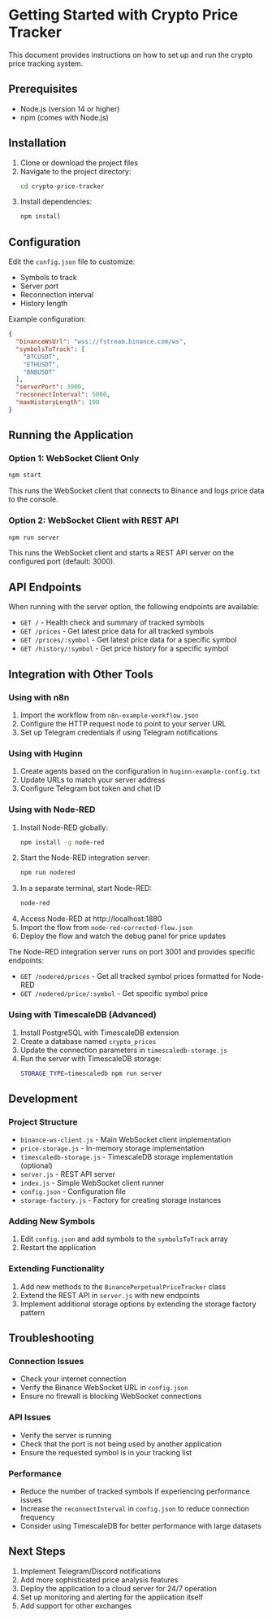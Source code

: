 # Getting Started with Crypto Price Tracker

This document provides instructions on how to set up and run the crypto price tracking system.

## Prerequisites

- Node.js (version 14 or higher)
- npm (comes with Node.js)

## Installation

1. Clone or download the project files
2. Navigate to the project directory:
   ```bash
   cd crypto-price-tracker
   ```
3. Install dependencies:
   ```bash
   npm install
   ```

## Configuration

Edit the `config.json` file to customize:
- Symbols to track
- Server port
- Reconnection interval
- History length

Example configuration:
```json
{
  "binanceWsUrl": "wss://fstream.binance.com/ws",
  "symbolsToTrack": [
    "BTCUSDT",
    "ETHUSDT",
    "BNBUSDT"
  ],
  "serverPort": 3000,
  "reconnectInterval": 5000,
  "maxHistoryLength": 100
}
```

## Running the Application

### Option 1: WebSocket Client Only
```bash
npm start
```
This runs the WebSocket client that connects to Binance and logs price data to the console.

### Option 2: WebSocket Client with REST API
```bash
npm run server
```
This runs the WebSocket client and starts a REST API server on the configured port (default: 3000).

## API Endpoints

When running with the server option, the following endpoints are available:

- `GET /` - Health check and summary of tracked symbols
- `GET /prices` - Get latest price data for all tracked symbols
- `GET /prices/:symbol` - Get latest price data for a specific symbol
- `GET /history/:symbol` - Get price history for a specific symbol

## Integration with Other Tools

### Using with n8n
1. Import the workflow from `n8n-example-workflow.json`
2. Configure the HTTP request node to point to your server URL
3. Set up Telegram credentials if using Telegram notifications

### Using with Huginn
1. Create agents based on the configuration in `huginn-example-config.txt`
2. Update URLs to match your server address
3. Configure Telegram bot token and chat ID

### Using with Node-RED
1. Install Node-RED globally:
   ```bash
   npm install -g node-red
   ```
2. Start the Node-RED integration server:
   ```bash
   npm run nodered
   ```
3. In a separate terminal, start Node-RED:
   ```bash
   node-red
   ```
4. Access Node-RED at http://localhost:1880
5. Import the flow from `node-red-corrected-flow.json`
6. Deploy the flow and watch the debug panel for price updates

The Node-RED integration server runs on port 3001 and provides specific endpoints:
- `GET /nodered/prices` - Get all tracked symbol prices formatted for Node-RED
- `GET /nodered/price/:symbol` - Get specific symbol price

### Using with TimescaleDB (Advanced)
1. Install PostgreSQL with TimescaleDB extension
2. Create a database named `crypto_prices`
3. Update the connection parameters in `timescaledb-storage.js`
4. Run the server with TimescaleDB storage:
   ```bash
   STORAGE_TYPE=timescaledb npm run server
   ```

## Development

### Project Structure
- `binance-ws-client.js` - Main WebSocket client implementation
- `price-storage.js` - In-memory storage implementation
- `timescaledb-storage.js` - TimescaleDB storage implementation (optional)
- `server.js` - REST API server
- `index.js` - Simple WebSocket client runner
- `config.json` - Configuration file
- `storage-factory.js` - Factory for creating storage instances

### Adding New Symbols
1. Edit `config.json` and add symbols to the `symbolsToTrack` array
2. Restart the application

### Extending Functionality
1. Add new methods to the `BinancePerpetualPriceTracker` class
2. Extend the REST API in `server.js` with new endpoints
3. Implement additional storage options by extending the storage factory pattern

## Troubleshooting

### Connection Issues
- Check your internet connection
- Verify the Binance WebSocket URL in `config.json`
- Ensure no firewall is blocking WebSocket connections

### API Issues
- Verify the server is running
- Check that the port is not being used by another application
- Ensure the requested symbol is in your tracking list

### Performance
- Reduce the number of tracked symbols if experiencing performance issues
- Increase the `reconnectInterval` in `config.json` to reduce connection frequency
- Consider using TimescaleDB for better performance with large datasets

## Next Steps

1. Implement Telegram/Discord notifications
2. Add more sophisticated price analysis features
3. Deploy the application to a cloud server for 24/7 operation
4. Set up monitoring and alerting for the application itself
5. Add support for other exchanges